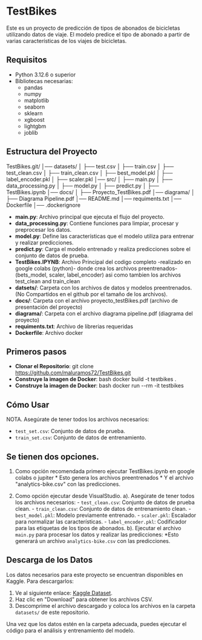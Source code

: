 # TestBikes

Este es un proyecto de predicción de tipos de abonados de bicicletas utilizando datos de viaje. 
El modelo predice el tipo de abonado a partir de varias características de los viajes de bicicletas.

## Requisitos

- Python 3.12.6 o superior
- Bibliotecas necesarias:
  - pandas
  - numpy
  - matplotlib
  - seaborn
  - sklearn
  - xgboost
  - lightgbm
  - joblib

## Estructura del Proyecto

TestBikes.git/
│── datasets/
│   ├── test.csv
│   ├── train.csv
│   ├── test_clean.csv
│   ├── train_clean.csv
│   ├── best_model.pkl
│   ├── label_encoder.pkl
│   ├── scaler.pkl
│── src/
│   ├── main.py
│   ├── data_processing.py
│   ├── model.py
│   ├── predict.py
│   ├── TestBikes.ipynb
│── docs/
│   ├── Proyecto_TestBikes.pdf
│── diagrama/
│   ├── Diagrama Pipeline.pdf
│── README.md
│── requiments.txt
│── Dockerfile
│── .dockerignore


- **main.py**: Archivo principal que ejecuta el flujo del proyecto.
- **data_processing.py**: Contiene funciones para limpiar, procesar y preprocesar los datos.
- **model.py**: Define las características que el modelo utiliza para entrenar y realizar predicciones.
- **predict.py**: Carga el modelo entrenado y realiza predicciones sobre el conjunto de datos de prueba.
- **TestBikes.IPYNB**: Archivo Principal del codigo completo -realizado en google colabs (python)- donde crea los archivos preentrenados- (bets_model, scaler, label_encoder) asi como tambien los archivos test_clean and train_clean
- **datsets/**: Carpeta con los archivos de datos y modelos preentrenados. (No Compartidos en el github por el tamaño de los archivos).
- **docs/**: Carpeta con el archivo proyecto_testBikes.pdf (archivo de presentación del proyecto)
- **diagrama/**: Carpeta con el archivo diagrama pipeline.pdf (diagrama del proyecto)
- **requiments.txt**: Archivo de librerias requeridas
- **Dockerfile**: Archivo docker

## Primeros pasos

- **Clonar el Repositorio**: git clone https://github.com/maluramos72/TestBikes.git
- **Construye la imagen de Docker**: bash docker build -t testbikes .
- **Construye la imagen de Docker**: bash docker run --rm -it testbikes

## Cómo Usar

NOTA. Asegúrate de tener todos los archivos necesarios:
   - `test_set.csv`: Conjunto de datos de prueba.
   - `train_set.csv`: Conjunto de datos de entrenamiento.
     
## Se tienen dos opciones.
1. Como opción recomendada primero ejecutar TestBikes.ipynb en google colabs o jupiter
       * Esto genera los archivos preentrenados
       * Y el archivo "analytics-bike.csv" con las predicciones.

2. Como opción ejecutar desde VisualStudio.
    a). Asegúrate de tener todos los archivos necesarios:
         - `test_clean.csv`: Conjunto de datos de prueba clean.
         - `train_clean.csv`: Conjunto de datos de entrenamiento clean.
         - `best_model.pkl`: Modelo previamente entrenado.
         - `scaler.pkl`: Escalador para normalizar las características.
         - `label_encoder.pkl`: Codificador para las etiquetas de los tipos de abonados.
    b). Ejecutar el archivo `main.py` para procesar los datos y realizar las predicciones:
          *Esto generará un archivo `analytics-bike.csv` con las predicciones.

## Descarga de los Datos

Los datos necesarios para este proyecto se encuentran disponibles en Kaggle. Para descargarlos:

1. Ve al siguiente enlace: [Kaggle Dataset](https://www.kaggle.com/t/e82d8dd1223a4a459037106a2acab561).
2. Haz clic en "Download" para obtener los archivos CSV.
3. Descomprime el archivo descargado y coloca los archivos en la carpeta `datasets/` de este repositorio.

Una vez que los datos estén en la carpeta adecuada, puedes ejecutar el código para el análisis y entrenamiento del modelo.


